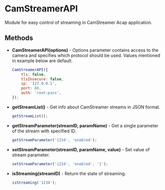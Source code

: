 # CamStreamerAPI

Module for easy control of streaming in CamStreamer Acap application.

## Methods

-   **CamStreamerAPI(options)** - Options parameter contains access to the camera and specifies which protocol should be used. Values mentioned
in example below are default.

    ```javascript
    CamStreamerAPI({
        tls: false,
        tlsInsecure: false,
        ip: '127.0.0.1',
        port: 80,
        auth: 'root:pass',
    });
    ```

-   **getStreamList()** - Get info about CamStreamer streams in JSON format.

    ```javascript
    getStreamList();
    ```

-   **getStreamParameter(streamID, paramName)** - Get a single parameter of the stream with specified ID.

    ```javascript
    getStreamParameter('1234', 'enabled');
    ```

-   **setStreamParameter(streamID, paramName, value)** - Set value of stream parameter.

    ```javascript
    setStreamParameter('1234', 'enabled', '1');
    ```

-   **isStreaming(streamID)** - Return the state of streaming.

    ```javascript
    isStreaming('1234');
    ```
